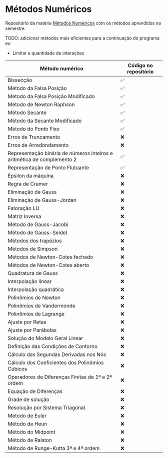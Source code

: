 # Métodos Numéricos

Repositório da matéria [Métodos Numéricos](https://matriculaweb.unb.br/graduacao/disciplina.aspx?cod=195413) com os métodos aprendidos no semestre.

TODO: adicionar métodos mais eficientes para a continuação do programa
ex: 
- Limitar a quantidade de interações

|Método numérico|Código no repositório|
| ------ | ------ |
|Bissecção|✅|
|Método da Falsa Posição|✅|
|Método da Falsa Posição Modificado|✅|
|Método de Newton Raphson|✅|
|Método Secante|✅|
|Método da Secante Modificado|✅|
|Método do Ponto Fixo|✅|
|Erros de Truncamento|❌|
|Erros de Arredondamento|❌|
|Representação binária de números inteiros e aritmética de complemento 2|✅|
|Representação de Ponto Flutuante|✅|
|Épsilon da máquina|❌|
|Regra de Cramer|❌|
|Eliminação de Gauss|❌|
|Eliminação de Gauss-Jordan|❌|
|Fatoração LU|❌|
|Matriz Inversa|❌|
|Método de Gauss-Jacobi|❌|
|Método de Gauss-Seidel|❌|
|Métodos dos trapézios|❌|
|Métodos de Simpson|❌|
|Métodos de Newton-Cotes fechado|❌|
|Métodos de Newton-Cotes aberto|❌|
|Quadratura de Gauss|❌|
|Interpolação linear|❌|
|Interpolação quadrática|❌|
|Polinômios de Newton|❌|
|Polinômios de Vandermonde|❌|
|Polinômios de Lagrange|❌|
|Ajuste por Retas|❌|
|Ajuste por Parábolas|❌|
|Solução do Modelo Geral Linear|❌|
|Definição das Condições de Contorno|❌|
|Cálculo das Segundas Derivadas nos Nós|❌|
|Cálculo dos Coeficientes dos Polinômios Cúbicos|❌|
|Operadores de Diferenças Finitas de 1ª e 2ª ordem|❌|
|Equação de Diferenças|❌|
|Grade de solução|❌|
|Resolução por Sistema Triagonal|❌|
|Método de Euler|❌|
|Método de Heun|❌|
|Método do Midpoint|❌|
|Método de Ralston|❌|
|Método de Runge-Kutta 3ª e 4ª ordem|❌|
